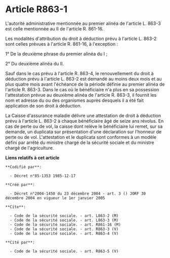 # Article R863-1

L'autorité administrative mentionnée au premier alinéa de l'article L. 863-3 est celle mentionnée au II de l'article R.
861-16.

Les modalités d'attribution du droit à déduction prévu à l'article L. 863-2 sont celles prévues à l'article R. 861-16, à
l'exception :

1° De la deuxième phrase du premier alinéa du I ;

2° Du deuxième alinéa du II.

Sauf dans le cas prévu à l'article R. 863-4, le renouvellement du droit à déduction prévu à l'article L. 863-2 est demandé au
moins deux mois et au plus quatre mois avant l'échéance de la période définie au premier alinéa de l'article R. 863-3. Dans
le cas où le bénéficiaire n'a plus en sa possession l'attestation prévue au deuxième alinéa de l'article R. 863-3, il fournit
les nom et adresse du ou des organismes auprès desquels il a été fait application de son droit à déduction.

La Caisse d'assurance maladie délivre une attestation de droit à déduction prévu à l'article L. 863-2 à chaque bénéficiaire
âgé de seize ans révolus. En cas de perte ou de vol, la caisse dont relève le bénéficiaire lui remet, sur sa demande, un
duplicata sur présentation d'une déclaration sur l'honneur de perte ou de vol. L'attestation et le duplicata sont conformes à
un modèle défini par arrêté du ministre chargé de la sécurité sociale et du ministre chargé de l'agriculture.

**Liens relatifs à cet article**

	**Codifié par**:

	  - Décret n°85-1353 1985-12-17

	**Créé par**:

	  - Décret n°2004-1450 du 23 décembre 2004 - art. 3 () JORF 30 décembre 2004 en vigueur le 1er janvier 2005

	**Cite**:

	  - Code de la sécurité sociale. - art. L863-2 (M)
	  - Code de la sécurité sociale. - art. L863-3 (M)
	  - Code de la sécurité sociale. - art. R861-16 (M)
	  - Code de la sécurité sociale. - art. R863-3 (V)
	  - Code de la sécurité sociale. - art. R863-4 (V)

	**Cité par**:

	  - Code de la sécurité sociale. - art. R863-5 (V)
